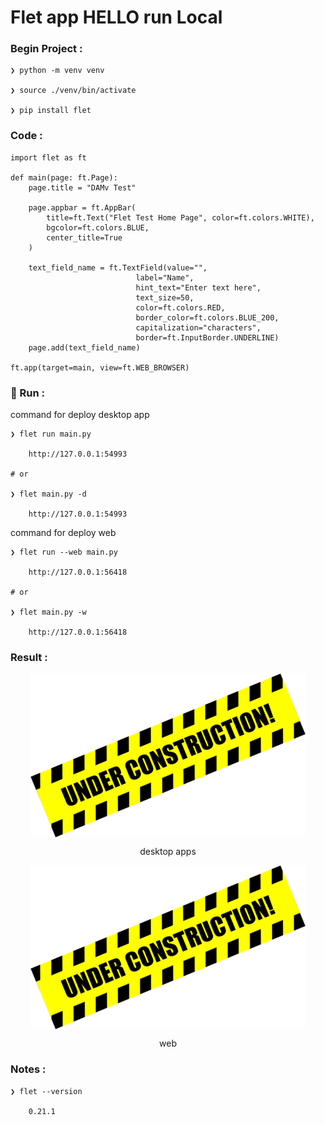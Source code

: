 # Flet app HELLO run Local


### Begin Project :

    ❯ python -m venv venv

    ❯ source ./venv/bin/activate

    ❯ pip install flet


### Code :

    import flet as ft

    def main(page: ft.Page):
        page.title = "DAMv Test" 

        page.appbar = ft.AppBar(
            title=ft.Text("Flet Test Home Page", color=ft.colors.WHITE),  
            bgcolor=ft.colors.BLUE,  
            center_title=True  
        )

        text_field_name = ft.TextField(value="", 
                                label="Name",
                                hint_text="Enter text here", 
                                text_size=50,
                                color=ft.colors.RED,
                                border_color=ft.colors.BLUE_200, 
                                capitalization="characters",
                                border=ft.InputBorder.UNDERLINE)
        page.add(text_field_name)
        
    ft.app(target=main, view=ft.WEB_BROWSER)


### &#x1F3C3; Run :

command for deploy desktop app

    ❯ flet run main.py

        http://127.0.0.1:54993

    # or 

    ❯ flet main.py -d 

        http://127.0.0.1:54993


command for deploy web

    ❯ flet run --web main.py

        http://127.0.0.1:56418

    # or 

    ❯ flet main.py -w

        http://127.0.0.1:56418



### Result :

<p align="center">
    <img src="./gambar-petunjuk/under_construction_small.png" alt="under_construction_small" style="display: block; margin: 0 auto;">
</p>
<p align="center">desktop apps</p>

<p align="center">
    <img src="./gambar-petunjuk/under_construction_small.png" alt="under_construction_small" style="display: block; margin: 0 auto;">
</p>
<p align="center">web</p>


### Notes :

    ❯ flet --version

        0.21.1
